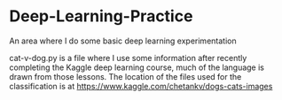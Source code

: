 # Deep-Learning-Practice
An area where I do some basic deep learning experimentation

cat-v-dog.py is a file where I use some information after recently completing the Kaggle deep learning course,
much of the language is drawn from those lessons.
The location of the files used for the classification is at
https://www.kaggle.com/chetankv/dogs-cats-images
